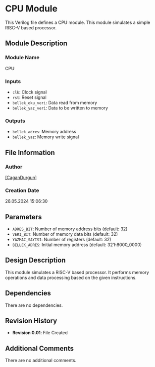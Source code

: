 # CPU Module

This Verilog file defines a CPU module. This module simulates a simple RISC-V based processor.

## Module Description

### Module Name

CPU

### Inputs

- `clk`: Clock signal
- `rst`: Reset signal
- `bellek_oku_veri`: Data read from memory
- `bellek_yaz_veri`: Data to be written to memory

### Outputs

- `bellek_adres`: Memory address
- `bellek_yaz`: Memory write signal

## File Information

### Author

[[CaganDurgun]](https://github.com/cagandurgun)

### Creation Date

26.05.2024 15:06:30

## Parameters

- `ADRES_BIT`: Number of memory address bits (default: 32)
- `VERI_BIT`: Number of memory data bits (default: 32)
- `YAZMAC_SAYISI`: Number of registers (default: 32)
- `BELLEK_ADRES`: Initial memory address (default: 32'h8000_0000)

## Design Description

This module simulates a RISC-V based processor. It performs memory operations and data processing based on the given instructions.

## Dependencies

There are no dependencies.

## Revision History

- **Revision 0.01**: File Created

## Additional Comments

There are no additional comments.
